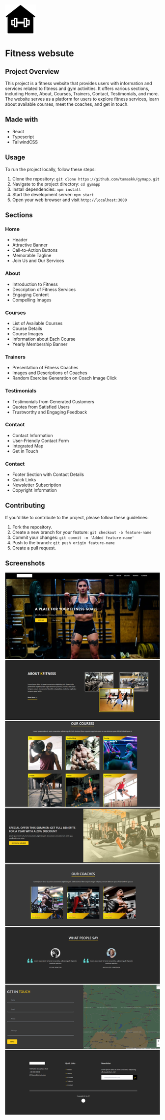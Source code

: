 ![Screenshot 1](/src/assets/screenshots_and_logo/logo.png)

# Fitness websute

## Project Overview

This project is a fitness website that provides users with information and services related to fitness and gym activities. It offers various sections, including Home, About, Courses, Trainers, Contact, Testimonials, and more. The website serves as a platform for users to explore fitness services, learn about available courses, meet the coaches, and get in touch.

## Made with

- React
- Typescript
- TailwindCSS

## Usage

To run the project locally, follow these steps:

1. Clone the repository: `git clone https://github.com/tamaskk/gymapp.git`
2. Navigate to the project directory: `cd gymapp`
3. Install dependencies: `npm install`
4. Start the development server: `npm start`
5. Open your web browser and visit `http://localhost:3000`

## Sections

### Home

- Header
- Attractive Banner
- Call-to-Action Buttons
- Memorable Tagline
- Join Us and Our Services

### About

- Introduction to Fitness
- Description of Fitness Services
- Engaging Content
- Compelling Images

### Courses

- List of Available Courses
- Course Details
- Course Images
- Information about Each Course
- Yearly Membership Banner

### Trainers

- Presentation of Fitness Coaches
- Images and Descriptions of Coaches
- Random Exercise Generation on Coach Image Click

### Testimonials

- Testimonials from Generated Customers
- Quotes from Satisfied Users
- Trustworthy and Engaging Feedback

### Contact

- Contact Information
- User-Friendly Contact Form
- Integrated Map
- Get in Touch

### Contact

- Footer Section with Contact Details
- Quick Links
- Newsletter Subscription
- Copyright Information

## Contributing

If you'd like to contribute to the project, please follow these guidelines:

1. Fork the repository.
2. Create a new branch for your feature: `git checkout -b feature-name`
3. Commit your changes: `git commit -m 'Added feature-name'`
4. Push to the branch: `git push origin feature-name`
5. Create a pull request.

## Screenshots

![Screenshot 1](/src/assets/screenshots_and_logo/1.png)
![Screenshot 2](/src/assets/screenshots_and_logo/2.png)
![Screenshot 3](/src/assets/screenshots_and_logo/3.png)
![Screenshot 4](/src/assets/screenshots_and_logo/4.png)
![Screenshot 5](/src/assets/screenshots_and_logo/5.png)
![Screenshot 6](/src/assets/screenshots_and_logo/6.png)
![Screenshot 7](/src/assets/screenshots_and_logo/7.png)
![Screenshot 8](/src/assets/screenshots_and_logo/8.png)

